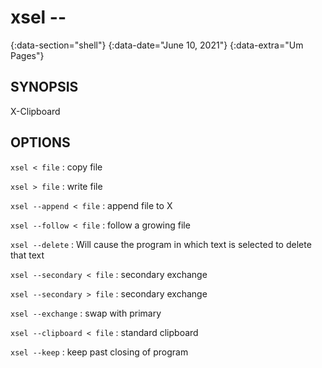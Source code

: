 # xsel --
{:data-section="shell"}
{:data-date="June 10, 2021"}
{:data-extra="Um Pages"}

## SYNOPSIS
X-Clipboard

## OPTIONS

`xsel < file`
: copy file

`xsel > file`
: write file

`xsel --append < file`
: append file to X

`xsel --follow < file`
: follow a growing file

`xsel --delete`
: Will cause the program in which text is selected to delete that text

`xsel --secondary < file`
: secondary exchange

`xsel --secondary > file`
: secondary exchange

`xsel --exchange`
: swap with primary

`xsel --clipboard < file`
: standard clipboard

`xsel --keep`
: keep past closing of program
